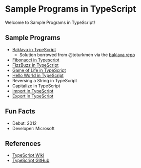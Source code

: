 # Sample Programs in TypeScript

Welcome to Sample Programs in TypeScript!

## Sample Programs
- [Baklava in TypeScript][6]
  - Solution borrowed from @toturkmen via the [baklava repo][1]
- [Fibonacci in Typescript][8]
- [FizzBuzz in TypeScript][7]
- [Game of Life in TypeScript][3]
- [Hello World in TypeScript][2]
- Reversing a String in TypeScript  
- Capitalize in TypeScript  
- [Import in TypeScript][9]
- [Export in TypeScript][9]


## Fun Facts

- Debut: 2012
- Developer: Microsoft

## References

- [TypeScript Wiki][4]
- [TypeScript GitHub][5]

[1]: https://github.com/toturkmen/baklava
[2]: https://github.com/jrg94/sample-programs/issues/245
[3]: https://github.com/jrg94/sample-programs/issues/309
[4]: https://en.wikipedia.org/wiki/TypeScript
[5]: https://github.com/Microsoft/TypeScript
[6]: https://github.com/TheRenegadeCoder/sample-programs/issues/434
[7]: https://github.com/TheRenegadeCoder/sample-programs/issues/523
[8]: https://github.com/TheRenegadeCoder/sample-programs/issues/531
[9]: https://github.com/TheRenegadeCoder/sample-programs/issues/1178
